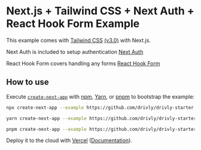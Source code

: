 # Next.js + Tailwind CSS + Next Auth + React Hook Form Example

This example comes with [Tailwind CSS](https://tailwindcss.com/) [(v3.0)](https://tailwindcss.com/blog/tailwindcss-v3) with Next.js. 

Next Auth is included to setup authentication [Next Auth](https://next-auth.js.org/)

React Hook Form covers handling any forms [React Hook Form](https://react-hook-form.com/)

## How to use

Execute [`create-next-app`](https://github.com/vercel/next.js/tree/canary/packages/create-next-app) with [npm](https://docs.npmjs.com/cli/init), [Yarn](https://yarnpkg.com/lang/en/docs/cli/create/), or [pnpm](https://pnpm.io) to bootstrap the example:

```bash
npx create-next-app --example https://github.com/drivly/drivly-starter <YOUR_APP_NAME>
```

```bash
yarn create-next-app --example https://github.com/drivly/drivly-starter <YOUR_APP_NAME>
```

```bash
pnpm create-next-app --example https://github.com/drivly/drivly-starter <YOUR_APP_NAME>
```

Deploy it to the cloud with [Vercel](https://vercel.com/new?utm_source=github&utm_medium=readme&utm_campaign=next-example) ([Documentation](https://nextjs.org/docs/deployment)).
